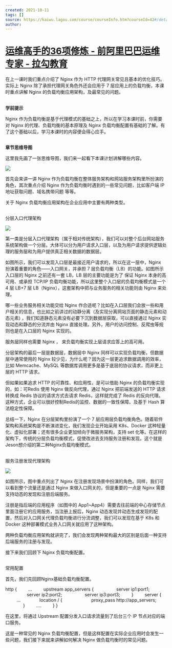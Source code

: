 ```yaml
---
created: 2021-10-11
tags: []
source: https://kaiwu.lagou.com/course/courseInfo.htm?courseId=42#/detail/pc?id=1545
author: 
---
```


# [运维高手的36项修炼 - 前阿里巴巴运维专家 - 拉勾教育](https://kaiwu.lagou.com/course/courseInfo.htm?courseId=42#/detail/pc?id=1545)


在上一课时我们重点介绍了 Nginx 作为 HTTP 代理网关常见且基本的优化技巧。实际上 Nginx 除了承担代理网关角色外还会应用于 7 层应用上的负载均衡，本课时重点讲解 Nginx 的负载均衡应用架构，及最常见的问题。  

## 

**学前提示**

Nginx 作为负载均衡是基于代理模式的基础之上，所以在学习本课时前，你需要对 Nginx 的代理、负载均衡的基本原理及 Nginx 负载均衡配置有基础的了解。有了这个基础以后，学习本课时的内容便会得心应手。

## 

**章节思维导图**

这里我先画了一张思维导图，我们来一起看下本课计划讲解哪些内容。

![](https://s0.lgstatic.com/i/image3/M01/68/66/Cgq2xl5OWo2ASqnDAAEXHWzwSlE436.png)

首先会来讲一讲 Nginx 作为负载均衡在整体服务架构和网站服务架构里所扮演的角色，其次重点介绍 Nginx 作为负载均衡时遇到的一些常见问题，比如客户端 IP 地址获取问题、域名携带问题 等等。

关于 Nginx 负载均衡应用架构在企业应用中主要有两种类型。

## 

分层入口代理架构

![](https://s0.lgstatic.com/i/image3/M01/68/73/CgpOIF5OfKmARBsLAAJDi2DWALc170.png)

第一类是分层入口代理架构（属于相对传统架构），我们可以对整个后台网站服务系统架构做一个分层。大体可以分为用户请求入口层，以及为用户请求提供逻辑处理的服务层和为用户提供真正相关数据的数据层。

如图所示，我们可以发现入口层是最接近用户请求的，所以在这一层中，Nginx 扮演着重要的角色——入口网关，并承担 7 层负载均衡（LB）的功能。如图所示入口层的 Nginx 之前还有一套 LB，LB 层的主要功能是为了 保证 Nginx 本身的高可用、或承担 TCP/IP 负载均衡功能，所以这里整个入口层的负载均衡模式是一个 4 层 LB+7 层 LB（Nginx），这套架构中把与业务服务的相关功能则由 Nginx 来处理。

哪一些业务服务相关功能交给 Nginx 作合适呢？比如在入口层我们会放一些和用户相关的信息，也比如之前讲过的动静分离（及实现分离网站页面的静态元素和动态元素) ，我们知道静态元素没有必要下沉到数据层获取，可以直接通过 Nginx 实现动态和静态的分流并由 Nginx 直接处理。另外，用户的访问控制、反爬虫等规则也是在入口层的 Nginx 实现的。

服务层同样也需要 Nginx ， 来负载均衡实现上层请求应答上的高可用。

分层架构的最后一层是数据层，数据层中 Nginx 同样可以实现负载均衡，但数据层中通常使用的 Nginx 较少见，为什么呢？因为这一层更追求数据调用的效率，比如 Memcache、MySQL 等数据库调用更多是基于底层的协议请求，而非更上层的 HTTP 请求。

但如果如果追求 HTTP 的可靠性、和应用性，是可以借助 Nginx 的负载均衡实现的，如：可Redis 使用 Nginx 做反向代理，通过 Nginx 把前端发送的 HTTP 请求转换成 Redis 协议的请求方式去请求 Redis，这样就完成了 Redis 的反向代理。这种方式，企业可以很好控制Redis的监控、数据的一致性保障、及基于 Hash 算法稳定性保障。

总结一下，Nginx 在分层架构里扮演了一个 7 层应用层负载均衡角色。随着软件架构和系统架构是不断演进变化，我们发现企业开始采用 K8s、Docker 这种轻量化、虚拟化部署；还有很多企业更加倾向于微服务架构，支持 set 化等。在这样的架构下，传统的分层负载均衡模式，促使改进去支持服务注册和发现。这个就是Jeson想介绍的第二种Nginx负载均衡模式。

## 

服务注册发现代理架构

![](https://s0.lgstatic.com/i/image3/M01/68/66/Cgq2xl5OWquAOOSKAAKxOrFbX1w188.png)

如图所示，图中重点列出了 Nginx 在注册发现场景中扮演的角色。同样，我们可以看到整个流量还是通过 Nginx 来做入口网关的，但是重要的一点是 Nginx 需要支持动态的发现和注册后端服务。

注册是指后端的应用程序（如图中的 App1~App4）需要去往前端的中心存储节点里面注册它的应用服务，当注册上报后，Nginx 动态发现并动态生成发现的配置，然后对入口网关代理负载均衡进行分流调整，我们可以发现在基于 K8s 和 Docker 这种部署模式业务入口网关就应用了这种架构。

两种负载均衡应用架构就讲完了，我们会发现两种架构最大的区别是后面一种支持后端服务的注册与发现。

接下来我们回顾下 Nginx 负载均衡配置。

## 

常用配置

首先，我们先回顾Nginx基础负载均衡配置。

http {
        …
        upstream app\_servers {
                 server ip1:port1;
                 server ip2:port2;
                 server ip3:port3;
        }
        server {
         …
              location / {
                      proxy\_pass http://app\_servers; 
              }
        ….
        }
}

在这里，将通过 Upstream 配置分发入口请求流量到了后台三个 IP 节点对应的端口服务。

这是一种常见的 Nginx 负载均衡配置，但是这样配置在实际企业应用时会发生一些问题，我们接下来就来讲解如何解决 Nginx 做负载均衡时的常见问题。
